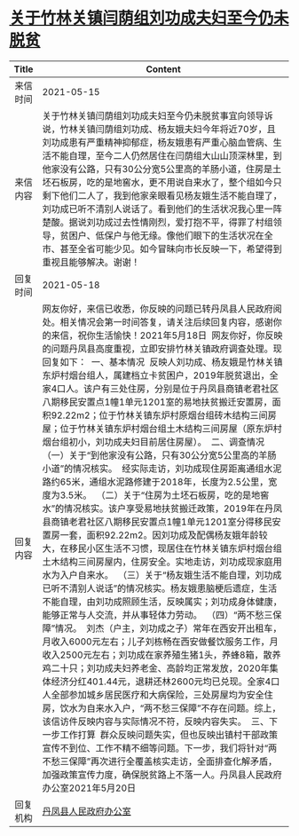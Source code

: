 # <a href="http://www.shangluo.gov.cn/zmhd/ldxxxx.jsp?urltype=leadermail.LeaderMailContentUrl&wbtreeid=1112&leadermailid=7250">关于竹林关镇闫荫组刘功成夫妇至今仍未脱贫</a>
| Title |                                                                                                                                                                                                                                                                                                                                                                                                                                                                                                                               Content                                                                                                                                                                                                                                                                                                                                                                                                                                                                                                                                |
|:-----:|----------------------------------------------------------------------------------------------------------------------------------------------------------------------------------------------------------------------------------------------------------------------------------------------------------------------------------------------------------------------------------------------------------------------------------------------------------------------------------------------------------------------------------------------------------------------------------------------------------------------------------------------------------------------------------------------------------------------------------------------------------------------------------------------------------------------------------------------------------------------------------------------------------------------------------------------------------------------------------------------------------------------------------------------------------------------|
| 来信时间  | 2021-05-15                                                                                                                                                                                                                                                                                                                                                                                                                                                                                                                                                                                                                                                                                                                                                                                                                                                                                                                                                                                                                                                           |
| 来信内容  | 关于竹林关镇闫荫组刘功成夫妇至今仍未脱贫事宜向领导诉说，竹林关镇闫荫组刘功成、杨友娥夫妇今年将近70岁，且刘功成患有严重精神抑郁症，杨友娥患有严重心脑血管病、生活不能自理，至今二人仍然居住在闫荫组大山山顶深林里，到他家没有公路，只有30公分宽5公里高的羊肠小道，住房是土坯石板房，吃的是地窖水，更不用说自来水了，整个组如今只剩下他们二人了，我到他家亲眼看见杨友娥生活不能自理了，刘功成已听不清别人说话了。看到他们的生活状况我心里一阵楚酸。据说刘功成过去性情刚烈，爱打抱不平，得罪了村组领导，贫困户、低保户与他无缘。像他们眼下的生活状况在全市、甚至全省可能少见。如今冒昧向市长反映一下，希望得到重视且能够解决。谢谢！                                                                                                                                                                                                                                                                                                                                                                                                                                                                                                                                                                                                                                                                                                                                                  |
| 回复时间  | 2021-05-18                                                                                                                                                                                                                                                                                                                                                                                                                                                                                                                                                                                                                                                                                                                                                                                                                                                                                                                                                                                                                                                           |
| 回复内容  | 网友你好，来信已收悉，你反映的问题已转丹凤县人民政府阅处。相关情况会第一时间答复，请关注后续回复内容，感谢你的来信，祝你生活愉快！2021年5月18日  网友你好，你反映的问题丹凤县高度重视，立即安排竹林关镇政府调查处理。现回复如下：  一、基本情况  反映人刘功成、杨友娥是竹林关镇东炉村烟台组人，属建档立卡贫困户，2019年脱贫退出，全家4口人。该户有三处住房，分别是位于丹凤县商镇老君社区八期移民安置点1幢1单元1201室的易地扶贫搬迁安置房，面积92.22m2；位于竹林关镇东炉村原烟台组砖木结构三间房屋；位于竹林关镇东炉村烟台组土木结构三间房屋（原东炉村烟台组初小，刘功成夫妇目前居住房屋）。  二、调查情况  （一）关于“到他家没有公路，只有30公分宽5公里高的羊肠小道”的情况核实。  经实际走访，刘功成现住房距离通组水泥路约65米，通组水泥路修建于2018年，长度为2.5公里，宽度为3.5米。  （二）关于“住房为土坯石板房，吃的是地窖水”的情况核实。该户享受易地扶贫搬迁政策，2019年在丹凤县商镇老君社区八期移民安置点1幢1单元1201室分得移民安置房一套，面积92.22m2。因刘功成及配偶杨友娥年龄较大，在移民小区生活不习惯，现居住在竹林关镇东炉村烟台组土木结构三间房屋内，住房安全。实地走访，刘功成现家庭用水为入户自来水。  （三）关于“杨友娥生活不能自理，刘功成已听不清别人说话”的情况核实。杨友娥患脑梗后遗症，生活不能自理，由刘功成照顾生活，反映属实；刘功成身体健康，能够正常与人交流，并从事轻体力劳动。  （四）“两不愁三保障”情况。  刘杰（户主，刘功成之子）常年在西安开出租车，月收入6000元左右；儿子刘栋畅在西安做餐饮服务工作，月收入2500元左右；刘功成在家养殖生猪1头，养蜂8箱，散养鸡二十只；刘功成夫妇养老金、高龄均正常发放，2020年集体经济分红401.44元，退耕还林2600元均已兑现。全家4口人全部参加城乡居民医疗和大病保险，三处房屋均为安全住房，饮水为自来水入户，“两不愁三保障”不存在问题。综上，该信访件反映内容与实际情况不符，反映内容失实。  三、下一步工作打算  群众反映问题失实，但也反映出镇村干部政策宣传不到位、工作不精不细等问题。下一步，我们将针对“两不愁三保障”再次进行全覆盖核实走访，全面排查化解矛盾，加强政策宣传力度，确保脱贫路上不落一人。丹凤县人民政府办公室2021年5月20日 |
| 回复机构  | <a href="../../categories/agencies/丹凤县人民政府办公室.md">丹凤县人民政府办公室</a>                                                                                                                                                                                                                                                                                                                                                                                                                                                                                                                                                                                                                                                                                                                                                                                                                                                                                                                                                                                                     |